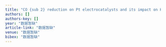 ```yaml
---
title: "CO {sub 2} reduction on Pt electrocatalysts and its impact on H {sub 2} oxidation in CO {sub 2} containing fuel cell feed gas-A combined in situ infrared spectroscopy, mass …"
authors: []
authors-key: []
year: "数据暂缺"
article-link: "数据暂缺"
venue: "数据暂缺"
bibex: "数据暂缺"
---
```

